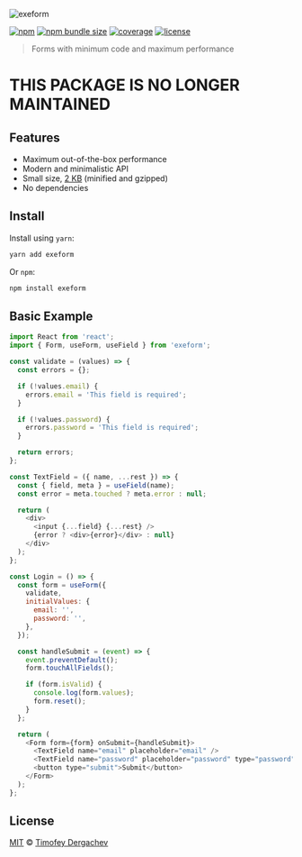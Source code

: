 ![exeform](media/logo.svg)

[![npm](https://flat.badgen.net/npm/v/exeform)](https://www.npmjs.com/package/exeform)
[![npm bundle size](https://flat.badgen.net/bundlephobia/minzip/exeform)](https://bundlephobia.com/result?p=exeform)
[![coverage](https://flat.badgen.net/codecov/c/github/exeto/exeform)](https://codecov.io/gh/exeto/exeform)
[![license](https://flat.badgen.net/github/license/exeto/exeform)](LICENSE.md)

> Forms with minimum code and maximum performance

# THIS PACKAGE IS NO LONGER MAINTAINED

## Features

- Maximum out-of-the-box performance
- Modern and minimalistic API
- Small size, [2 KB](https://bundlephobia.com/result?p=exeform) (minified and gzipped)
- No dependencies

## Install

Install using `yarn`:

```sh
yarn add exeform
```

Or `npm`:

```sh
npm install exeform
```

## Basic Example

```js
import React from 'react';
import { Form, useForm, useField } from 'exeform';

const validate = (values) => {
  const errors = {};

  if (!values.email) {
    errors.email = 'This field is required';
  }

  if (!values.password) {
    errors.password = 'This field is required';
  }

  return errors;
};

const TextField = ({ name, ...rest }) => {
  const { field, meta } = useField(name);
  const error = meta.touched ? meta.error : null;

  return (
    <div>
      <input {...field} {...rest} />
      {error ? <div>{error}</div> : null}
    </div>
  );
};

const Login = () => {
  const form = useForm({
    validate,
    initialValues: {
      email: '',
      password: '',
    },
  });

  const handleSubmit = (event) => {
    event.preventDefault();
    form.touchAllFields();

    if (form.isValid) {
      console.log(form.values);
      form.reset();
    }
  };

  return (
    <Form form={form} onSubmit={handleSubmit}>
      <TextField name="email" placeholder="email" />
      <TextField name="password" placeholder="password" type="password" />
      <button type="submit">Submit</button>
    </Form>
  );
};
```

## License

[MIT](LICENSE.md) © [Timofey Dergachev](https://exeto.me)
